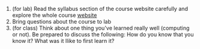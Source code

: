 1. (for lab) Read the syllabus section of the course website carefully and explore the whole course [website](https://introcompsys.github.io/fall2023/)
1. Bring questions about the course to lab
1. (for class) Think about one thing you've learned really well (computing or not). Be prepared to discuss the following: How do you know that you know it? What was it llike to first learn it? 
